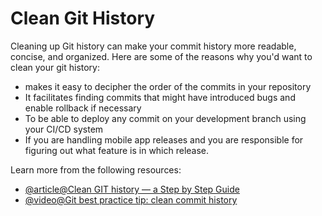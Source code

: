 # Clean Git History

Cleaning up Git history can make your commit history more readable, concise, and organized. Here are some of the reasons why you'd want to clean your git history: 
- makes it easy to decipher the order of the commits in your repository
- It facilitates finding commits that might have introduced bugs and enable rollback if necessary
- To be able to deploy any commit on your development branch using your CI/CD system
- If you are handling mobile app releases and you are responsible for figuring out what feature is in which release.

Learn more from the following resources:

- [@article@Clean GIT history — a Step by Step Guide](https://medium.com/@catalinaturlea/clean-git-history-a-step-by-step-guide-eefc0ad8696d)
- [@video@Git best practice tip: clean commit history](https://youtu.be/bZpiVijzd2g?si=8lJTlR3LfY9ZUd77)